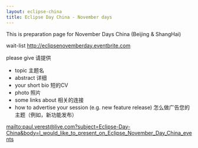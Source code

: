 ```yaml
---
layout: eclipse-china
title: Eclipse Day China - November days
---
```


This is preparation page for November Days China (Beijing & ShangHai)

wait-list <http://eclipsenovemberday.eventbrite.com>

please give 请提供

- topic 主题名
- abstract 详细
- your short bio 短的CV
- photo 照片
- some links about 相关的连接
- how to advertise your session (e.g. new feature release) 怎么做广告您的主题（例如，新功能发布）

<mailto:paul.verest@live.com?subject=Eclipse-Day-China&body=I_would_like_to_present_on_Eclipse_November_Day_China_events>
